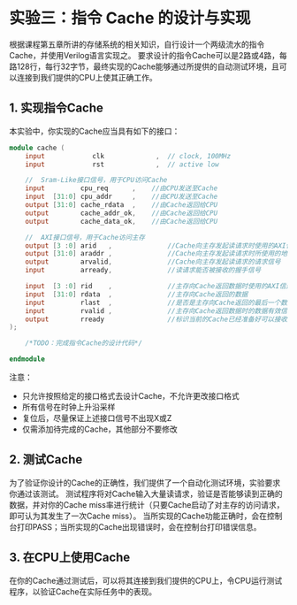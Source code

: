 # 实验三：指令 Cache 的设计与实现
根据课程第五章所讲的存储系统的相关知识，自行设计一个两级流水的指令Cache，并使用Verilog语言实现之。
要求设计的指令Cache可以是2路或4路，每路128行，每行32字节，最终实现的Cache能够通过所提供的自动测试环境，且可以连接到我们提供的CPU上使其正确工作。</br>
## 1. 实现指令Cache
本实验中，你实现的Cache应当具有如下的接口：</br>
```verilog
module cache (
    input            clk             ,  // clock, 100MHz
    input            rst             ,  // active low

    //  Sram-Like接口信号，用于CPU访问Cache
    input         cpu_req      ,    //由CPU发送至Cache
    input  [31:0] cpu_addr     ,    //由CPU发送至Cache
    output [31:0] cache_rdata  ,    //由Cache返回给CPU
    output        cache_addr_ok,    //由Cache返回给CPU
    output        cache_data_ok,    //由Cache返回给CPU

    //  AXI接口信号，用于Cache访问主存
    output [3 :0] arid   ,              //Cache向主存发起读请求时使用的AXI信道的id号
    output [31:0] araddr ,              //Cache向主存发起读请求时所使用的地址
    output        arvalid,              //Cache向主存发起读请求的请求信号
    input         arready,              //读请求能否被接收的握手信号

    input  [3 :0] rid    ,              //主存向Cache返回数据时使用的AXI信道的id号
    input  [31:0] rdata  ,              //主存向Cache返回的数据
    input         rlast  ,              //是否是主存向Cache返回的最后一个数据
    input         rvalid ,              //主存向Cache返回数据时的数据有效信号
    output        rready                //标识当前的Cache已经准备好可以接收主存返回的数据
);

    /*TODO：完成指令Cache的设计代码*/

endmodule
```
注意：
+ 只允许按照给定的接口格式去设计Cache，不允许更改接口格式
+ 所有信号在时钟上升沿采样
+ 复位后，尽量保证上述接口信号不出现X或Z
+ 仅需添加待完成的Cache，其他部分不要修改
## 2. 测试Cache
为了验证你设计的Cache的正确性，我们提供了一个自动化测试环境，实验要求你通过该测试。
测试程序将对Cache输入大量读请求，验证是否能够读到正确的数据，并对你的Cache miss率进行统计（只要Cache启动了对主存的访问请求，即可认为其发生了一次Cache miss）。
当所实现的Cache功能正确时，会在控制台打印PASS；当所实现的Cache出现错误时，会在控制台打印错误信息。
## 3. 在CPU上使用Cache
在你的Cache通过测试后，可以将其连接到我们提供的CPU上，令CPU运行测试程序，以验证Cache在实际任务中的表现。
